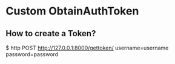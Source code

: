 # Custom ObtainAuthToken

## How to create a Token?
$ http POST http://127.0.0.1:8000/gettoken/ username=username password=password
